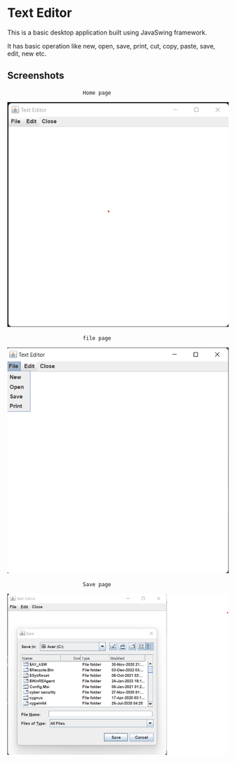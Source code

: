 
# Text Editor

This is a basic desktop application built using JavaSwing framework.

It has basic operation like new, open, save, print, cut, copy, paste, save, edit, new etc.


## Screenshots

                            Home page
![Home Page](https://raw.githubusercontent.com/kamlesh-cyber/Text-Editor/3da5fad3c33fb4a4cd164014cae927d0b3d099ba/Screenshots/homepage.png)

                            file page
![file page](https://raw.githubusercontent.com/kamlesh-cyber/Text-Editor/3da5fad3c33fb4a4cd164014cae927d0b3d099ba/Screenshots/file.png)

                            Save page
![save page](https://raw.githubusercontent.com/kamlesh-cyber/Text-Editor/3da5fad3c33fb4a4cd164014cae927d0b3d099ba/Screenshots/save.png)
